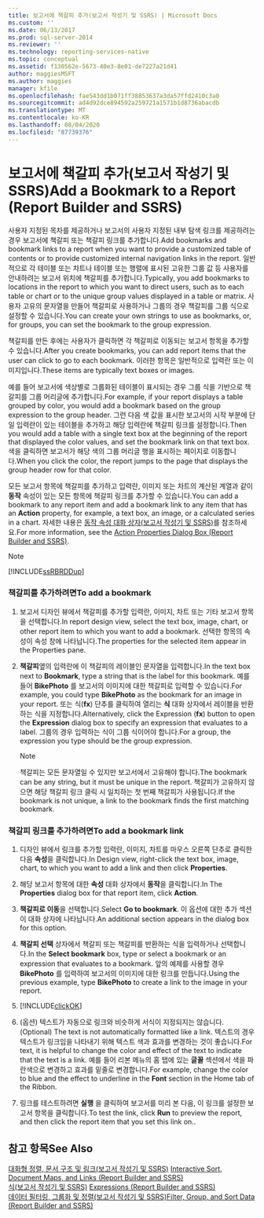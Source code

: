 ```yaml
---
title: 보고서에 책갈피 추가(보고서 작성기 및 SSRS) | Microsoft Docs
ms.custom: ''
ms.date: 06/13/2017
ms.prod: sql-server-2014
ms.reviewer: ''
ms.technology: reporting-services-native
ms.topic: conceptual
ms.assetid: f130562e-5673-40e3-8e01-de7227a21d41
author: maggiesMSFT
ms.author: maggies
manager: kfile
ms.openlocfilehash: fae543dd1b071ff38853637a3da57ffd2410c3a0
ms.sourcegitcommit: ad4d92dce894592a259721a1571b1d8736abacdb
ms.translationtype: MT
ms.contentlocale: ko-KR
ms.lasthandoff: 08/04/2020
ms.locfileid: "87739376"
---
```

# <a name="add-a-bookmark-to-a-report-report-builder-and-ssrs"></a><span data-ttu-id="716f8-102">보고서에 책갈피 추가(보고서 작성기 및 SSRS)</span><span class="sxs-lookup"><span data-stu-id="716f8-102">Add a Bookmark to a Report (Report Builder and SSRS)</span></span>
  <span data-ttu-id="716f8-103">사용자 지정된 목차를 제공하거나 보고서의 사용자 지정된 내부 탐색 링크를 제공하려는 경우 보고서에 책갈피 또는 책갈피 링크를 추가합니다.</span><span class="sxs-lookup"><span data-stu-id="716f8-103">Add bookmarks and bookmark links to a report when you want to provide a customized table of contents or to provide customized internal navigation links in the report.</span></span> <span data-ttu-id="716f8-104">일반적으로 각 테이블 또는 차트나 테이블 또는 행렬에 표시된 고유한 그룹 값 등 사용자를 안내하려는 보고서 위치에 책갈피를 추가합니다.</span><span class="sxs-lookup"><span data-stu-id="716f8-104">Typically, you add bookmarks to locations in the report to which you want to direct users, such as to each table or chart or to the unique group values displayed in a table or matrix.</span></span> <span data-ttu-id="716f8-105">사용자 고유의 문자열을 만들어 책갈피로 사용하거나 그룹의 경우 책갈피를 그룹 식으로 설정할 수 있습니다.</span><span class="sxs-lookup"><span data-stu-id="716f8-105">You can create your own strings to use as bookmarks, or, for groups, you can set the bookmark to the group expression.</span></span>  
  
 <span data-ttu-id="716f8-106">책갈피를 만든 후에는 사용자가 클릭하면 각 책갈피로 이동되는 보고서 항목을 추가할 수 있습니다.</span><span class="sxs-lookup"><span data-stu-id="716f8-106">After you create bookmarks, you can add report items that the user can click to go to each bookmark.</span></span> <span data-ttu-id="716f8-107">이러한 항목은 일반적으로 입력란 또는 이미지입니다.</span><span class="sxs-lookup"><span data-stu-id="716f8-107">These items are typically text boxes or images.</span></span>  
  
 <span data-ttu-id="716f8-108">예를 들어 보고서에 색상별로 그룹화된 테이블이 표시되는 경우 그룹 식을 기반으로 책갈피를 그룹 머리글에 추가합니다.</span><span class="sxs-lookup"><span data-stu-id="716f8-108">For example, if your report displays a table grouped by color, you would add a bookmark based on the group expression to the group header.</span></span> <span data-ttu-id="716f8-109">그런 다음 색 값을 표시한 보고서의 시작 부분에 단일 입력란이 있는 테이블을 추가하고 해당 입력란에 책갈피 링크를 설정합니다.</span><span class="sxs-lookup"><span data-stu-id="716f8-109">Then you would add a table with a single text box at the beginning of the report that displayed the color values, and set the bookmark link on that text box.</span></span> <span data-ttu-id="716f8-110">색을 클릭하면 보고서가 해당 색의 그룹 머리글 행을 표시하는 페이지로 이동합니다.</span><span class="sxs-lookup"><span data-stu-id="716f8-110">When you click the color, the report jumps to the page that displays the group header row for that color.</span></span>  
  
 <span data-ttu-id="716f8-111">모든 보고서 항목에 책갈피를 추가하고 입력란, 이미지 또는 차트의 계산된 계열과 같이 **동작** 속성이 있는 모든 항목에 책갈피 링크를 추가할 수 있습니다.</span><span class="sxs-lookup"><span data-stu-id="716f8-111">You can add a bookmark to any report item and add a bookmark link to any item that has an **Action** property, for example, a text box, an image, or a calculated series in a chart.</span></span> <span data-ttu-id="716f8-112">자세한 내용은 [동작 속성 대화 상자&#40;보고서 작성기 및 SSRS&#41;](../action-properties-dialog-box-report-builder-and-ssrs.md)를 참조하세요.</span><span class="sxs-lookup"><span data-stu-id="716f8-112">For more information, see the [Action Properties Dialog Box &#40;Report Builder and SSRS&#41;](../action-properties-dialog-box-report-builder-and-ssrs.md).</span></span>  
  
> [!NOTE]  
>  [!INCLUDE[ssRBRDDup](../../includes/ssrbrddup-md.md)]  
  
### <a name="to-add-a-bookmark"></a><span data-ttu-id="716f8-113">책갈피를 추가하려면</span><span class="sxs-lookup"><span data-stu-id="716f8-113">To add a bookmark</span></span>  
  
1.  <span data-ttu-id="716f8-114">보고서 디자인 뷰에서 책갈피를 추가할 입력란, 이미지, 차트 또는 기타 보고서 항목을 선택합니다.</span><span class="sxs-lookup"><span data-stu-id="716f8-114">In report design view, select the text box, image, chart, or other report item to which you want to add a bookmark.</span></span> <span data-ttu-id="716f8-115">선택한 항목의 속성이 속성 창에 나타납니다.</span><span class="sxs-lookup"><span data-stu-id="716f8-115">The properties for the selected item appear in the Properties pane.</span></span>  
  
2.  <span data-ttu-id="716f8-116">**책갈피**옆의 입력란에 이 책갈피의 레이블인 문자열을 입력합니다.</span><span class="sxs-lookup"><span data-stu-id="716f8-116">In the text box next to **Bookmark**, type a string that is the label for this bookmark.</span></span> <span data-ttu-id="716f8-117">예를 들어 **BikePhoto** 를 보고서의 이미지에 대한 책갈피로 입력할 수 있습니다.</span><span class="sxs-lookup"><span data-stu-id="716f8-117">For example, you could type **BikePhoto** as the bookmark for an image in your report.</span></span> <span data-ttu-id="716f8-118">또는 식(**fx**) 단추를 클릭하여 열리는 **식** 대화 상자에서 레이블을 반환하는 식을 지정합니다.</span><span class="sxs-lookup"><span data-stu-id="716f8-118">Alternatively, click the Expression (**fx**) button to open the **Expression** dialog box to specify an expression that evaluates to a label.</span></span> <span data-ttu-id="716f8-119">그룹의 경우 입력하는 식이 그룹 식이어야 합니다.</span><span class="sxs-lookup"><span data-stu-id="716f8-119">For a group, the expression you type should be the group expression.</span></span>  
  
    > [!NOTE]  
    >  <span data-ttu-id="716f8-120">책갈피는 모든 문자열일 수 있지만 보고서에서 고유해야 합니다.</span><span class="sxs-lookup"><span data-stu-id="716f8-120">The bookmark can be any string, but it must be unique in the report.</span></span> <span data-ttu-id="716f8-121">책갈피가 고유하지 않으면 해당 책갈피 링크 클릭 시 일치하는 첫 번째 책갈피가 사용됩니다.</span><span class="sxs-lookup"><span data-stu-id="716f8-121">If the bookmark is not unique, a link to the bookmark finds the first matching bookmark.</span></span>  
  
### <a name="to-add-a-bookmark-link"></a><span data-ttu-id="716f8-122">책갈피 링크를 추가하려면</span><span class="sxs-lookup"><span data-stu-id="716f8-122">To add a bookmark link</span></span>  
  
1.  <span data-ttu-id="716f8-123">디자인 뷰에서 링크를 추가할 입력란, 이미지, 차트를 마우스 오른쪽 단추로 클릭한 다음 **속성**을 클릭합니다.</span><span class="sxs-lookup"><span data-stu-id="716f8-123">In Design view, right-click the text box, image, chart, to which you want to add a link and then click **Properties**.</span></span>  
  
2.  <span data-ttu-id="716f8-124">해당 보고서 항목에 대한 **속성** 대화 상자에서 **동작**을 클릭합니다.</span><span class="sxs-lookup"><span data-stu-id="716f8-124">In The **Properties** dialog box for that report item, click **Action**.</span></span>  
  
3.  <span data-ttu-id="716f8-125">**책갈피로 이동**을 선택합니다.</span><span class="sxs-lookup"><span data-stu-id="716f8-125">Select **Go to bookmark**.</span></span> <span data-ttu-id="716f8-126">이 옵션에 대한 추가 섹션이 대화 상자에 나타납니다.</span><span class="sxs-lookup"><span data-stu-id="716f8-126">An additional section appears in the dialog box for this option.</span></span>  
  
4.  <span data-ttu-id="716f8-127">**책갈피 선택** 상자에서 책갈피 또는 책갈피를 반환하는 식을 입력하거나 선택합니다.</span><span class="sxs-lookup"><span data-stu-id="716f8-127">In the **Select bookmark** box, type or select a bookmark or an expression that evaluates to a bookmark.</span></span> <span data-ttu-id="716f8-128">앞의 예제를 사용할 경우 **BikePhoto** 를 입력하여 보고서의 이미지에 대한 링크를 만듭니다.</span><span class="sxs-lookup"><span data-stu-id="716f8-128">Using the previous example, type **BikePhoto** to create a link to the image in your report.</span></span>  
  
5.  [!INCLUDE[clickOK](../../includes/clickok-md.md)]  
  
6.  <span data-ttu-id="716f8-129">(옵션) 텍스트가 자동으로 링크와 비슷하게 서식이 지정되지는 않습니다.</span><span class="sxs-lookup"><span data-stu-id="716f8-129">(Optional) The text is not automatically formatted like a link.</span></span> <span data-ttu-id="716f8-130">텍스트의 경우 텍스트가 링크임을 나타내기 위해 텍스트 색과 효과를 변경하는 것이 좋습니다.</span><span class="sxs-lookup"><span data-stu-id="716f8-130">For text, it is helpful to change the color and effect of the text to indicate that the text is a link.</span></span> <span data-ttu-id="716f8-131">예를 들어 리본 메뉴의 홈 탭에 있는 **글꼴** 섹션에서 색을 파란색으로 변경하고 효과를 밑줄로 변경합니다.</span><span class="sxs-lookup"><span data-stu-id="716f8-131">For example, change the color to blue and the effect to underline in the **Font** section in the Home tab of the Ribbon.</span></span>  
  
7.  <span data-ttu-id="716f8-132">링크를 테스트하려면 **실행** 을 클릭하여 보고서를 미리 본 다음, 이 링크를 설정한 보고서 항목을 클릭합니다.</span><span class="sxs-lookup"><span data-stu-id="716f8-132">To test the link, click **Run** to preview the report, and then click the report item that you set this link on..</span></span>  
  
## <a name="see-also"></a><span data-ttu-id="716f8-133">참고 항목</span><span class="sxs-lookup"><span data-stu-id="716f8-133">See Also</span></span>  
 <span data-ttu-id="716f8-134">[대화형 정렬, 문서 구조 및 링크&#40;보고서 작성기 및 SSRS&#41;](interactive-sort-document-maps-and-links-report-builder-and-ssrs.md) </span><span class="sxs-lookup"><span data-stu-id="716f8-134">[Interactive Sort, Document Maps, and Links &#40;Report Builder and SSRS&#41;](interactive-sort-document-maps-and-links-report-builder-and-ssrs.md) </span></span>  
 <span data-ttu-id="716f8-135">[식&#40;보고서 작성기 및 SSRS&#41;](expressions-report-builder-and-ssrs.md) </span><span class="sxs-lookup"><span data-stu-id="716f8-135">[Expressions &#40;Report Builder and SSRS&#41;](expressions-report-builder-and-ssrs.md) </span></span>  
 [<span data-ttu-id="716f8-136">데이터 필터링, 그룹화 및 정렬&#40;보고서 작성기 및 SSRS&#41;</span><span class="sxs-lookup"><span data-stu-id="716f8-136">Filter, Group, and Sort Data &#40;Report Builder and SSRS&#41;</span></span>](filter-group-and-sort-data-report-builder-and-ssrs.md)  
  
  
